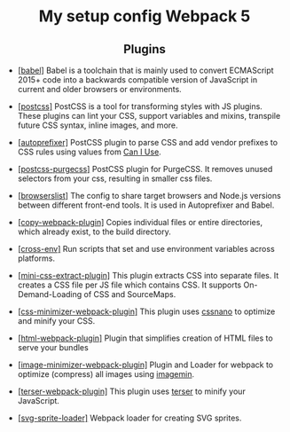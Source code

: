<h1 align="center">My setup config Webpack 5</h2>
<h2 align="center">Plugins</h2>

-   [[babel]](https://www.npmjs.com/package/babel-loader) Babel is a toolchain that is mainly used to convert ECMAScript 2015+ code into a backwards compatible version of JavaScript in current and older browsers or environments.

-   [[postcss]](https://www.npmjs.com/package/postcss) PostCSS is a tool for transforming styles with JS plugins. These plugins can lint your CSS, support variables and mixins, transpile future CSS syntax, inline images, and more.

-   [[autoprefixer]](https://www.npmjs.com/package/autoprefixer) PostCSS plugin to parse CSS and add vendor prefixes to CSS rules using values from [Can I Use](https://caniuse.com).

-   [[postcss-purgecss]](https://www.npmjs.com/package/@fullhuman/postcss-purgecss) PostCSS plugin for PurgeCSS. It removes unused selectors from your css, resulting in smaller css files.

-   [[browserslist]](https://www.npmjs.com/package/browserslist) The config to share target browsers and Node.js versions between different front-end tools. It is used in Autoprefixer and Babel.

-   [[copy-webpack-plugin]](https://www.npmjs.com/package/copy-webpack-plugin) Copies individual files or entire directories, which already exist, to the build directory.

-   [[cross-env]](https://www.npmjs.com/package/cross-env) Run scripts that set and use environment variables across platforms.

-   [[mini-css-extract-plugin]](https://www.npmjs.com/package/mini-css-extract-plugin) This plugin extracts CSS into separate files. It creates a CSS file per JS file which contains CSS. It supports On-Demand-Loading of CSS and SourceMaps.

-   [[css-minimizer-webpack-plugin]](https://www.npmjs.com/package/css-minimizer-webpack-plugin) This plugin uses [cssnano](https://cssnano.co) to optimize and minify your CSS.

-   [[html-webpack-plugin]](https://www.npmjs.com/package/html-webpack-plugin) Plugin that simplifies creation of HTML files to serve your bundles

-   [[image-minimizer-webpack-plugin]](https://www.npmjs.com/package/image-minimizer-webpack-plugin) Plugin and Loader for webpack to optimize (compress) all images using [imagemin](https://github.com/imagemin/imagemin).

-   [[terser-webpack-plugin]](https://www.npmjs.com/package/terser-webpack-plugin) This plugin uses [terser](https://github.com/terser/terser) to minify your JavaScript.

-   [[svg-sprite-loader]](https://www.npmjs.com/package/svg-sprite-loader) Webpack loader for creating SVG sprites.
